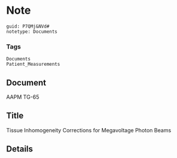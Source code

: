 # Note
```
guid: P7QMj&NVd#
notetype: Documents
```

### Tags
```
Documents
Patient_Measurements
```

## Document
AAPM TG-65

## Title
Tissue Inhomogeneity Corrections for Megavoltage Photon Beams

## Details

